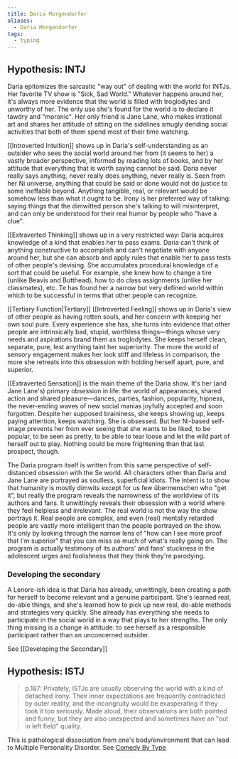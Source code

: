 ```yaml
---
title: Daria Morgendorfer
aliases:
  - Daria Morgendorfer
tags:
  - typing
---
```


## Hypothesis: INTJ

Daria epitomizes the sarcastic "way out" of dealing with the world for INTJs. Her favorite TV show is "Sick, Sad World." Whatever happens around her, it's always more evidence that the world is filled with troglodytes and unworthy of her. The only use she's found for the world is to declare it tawdry and "moronic". Her only friend is Jane Lane, who makes irrational art and shares her attitude of sitting on the sidelines smugly deriding social activities that both of them spend most of their time watching.

[[Introverted Intuition]] shows up in Daria's self-understanding as an outsider who sees the social world around her from (it seems to her) a vastly broader perspective, informed by reading lots of books, and by her attitude that everything that is worth saying cannot be said. Daria never really says anything, never really does anything, never really is. Seen from her Ni universe, anything that could be said or done would not do justice to some ineffable beyond. Anything tangible, real, or relevant would be somehow less than what it ought to be. Irony is her preferred way of talking: saying things that the dimwitted person she's talking to will misinterpret, and can only be understood for their real humor by people who "have a clue".

[[Extraverted Thinking]] shows up in a very restricted way: Daria acquires knowledge of a kind that enables her to pass exams. Daria can't think of anything constructive to accomplish and can't negotiate with anyone around her, but she can absorb and apply rules that enable her to pass tests of other people's devising. She accumulates procedural knowledge of a sort that could be useful. For example, she knew how to change a tire (unlike Beavis and Butthead), how to do class assignments (unlike her classmates), etc. Te has found her a narrow but very defined world within which to be successful in terms that other people can recognize.

[[Tertiary Function|Tertiary]] [[Introverted Feeling]] shows up in Daria's view of other people as having rotten souls, and her concern with keeping her own soul pure. Every experience she has, she turns into evidence that other people are intrinsically bad, stupid, worthless things—things whose very needs and aspirations brand them as troglodytes. She keeps herself clean, separate, pure, lest anything taint her superiority. The more the world of sensory engagement makes her look stiff and lifeless in comparison, the more she retreats into this obsession with holding herself apart, pure, and superior.

[[Extraverted Sensation]] is the main theme of the Daria show. It's her (and Jane Lane's) primary obsession in life: the world of appearances, shared action and shared pleasure—dances, parties, fashion, popularity, hipness, the never-ending waves of new social manias joyfully accepted and soon forgotten. Despite her supposed braininess, she keeps showing up, keeps paying attention, keeps watching. She is obsessed. But her Ni-based self-image prevents her from ever seeing that she wants to be liked, to be popular, to be seen as pretty, to be able to tear loose and let the wild part of herself out to play. Nothing could be more frightening than that last prospect, though.

The Daria program itself is written from this same perspective of self-distanced obsession with the Se world. All characters other than Daria and Jane Lane are portrayed as soulless, superficial idiots. The intent is to show that humanity is mostly dimwits except for us few übermenschen who "get it", but really the program reveals the narrowness of the worldview of its authors and fans. It unwittingly reveals their obsession with a world where they feel helpless and irrelevant. The real world is not the way the show portrays it. Real people are complex, and even (real) mentally retarded people are vastly more intelligent than the people portrayed on the show. It's only by looking through the narrow lens of "how can I see more proof that I'm superior" that you can miss so much of what's really going on. The program is actually testimony of its authors' and fans' stuckness in the adolescent urges and foolishness that they think they're parodying.

### Developing the secondary

A Lenore-ish idea is that Daria has already, unwittingly, been creating a path for herself to become relevant and a genuine participant. She's learned real, do-able things, and she's learned how to pick up new real, do-able methods and strategies very quickly. She already has everything she needs to participate in the social world in a way that plays to her strengths. The only thing missing is a change in attitude: to see herself as a responsible participant rather than an unconcerned outsider.

See [[Developing the Secondary]]

## Hypothesis: ISTJ

> p.187: Privately, ISTJs are usually observing the world with a kind of detached irony. Their inner expectations are frequently contradicted by outer reality, and the incongruity would be exasperating if they took it too seriously. Made aloud, their observations are both pointed and funny, but they are also unexpected and sometimes have an "out in left field" quality.

This is pathological dissociation from one's body/environment that can lead to Multiple Personality Disorder. See [Comedy By Type](https://web.archive.org/web/20111005102131/http://greenlightwiki.com/lenore-exegesis/Comedy_By_Type)
